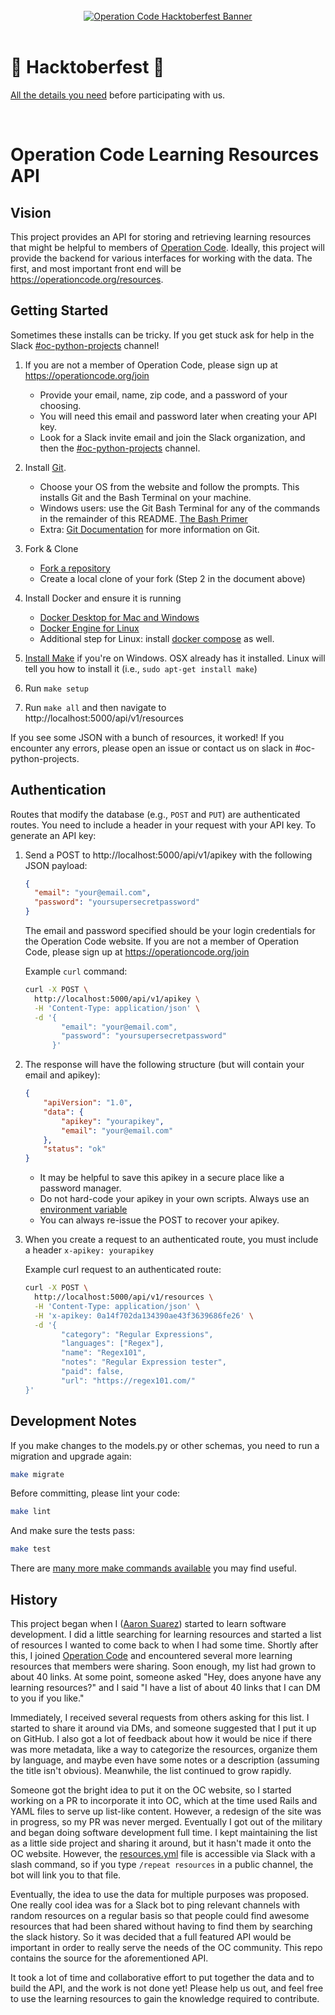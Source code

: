 <div align="center">
  <br />
  <a href="https://operationcode.org">
    <img
      alt="Operation Code Hacktoberfest Banner"
      src="https://operation-code-assets.s3.us-east-2.amazonaws.com/operation_code_hacktoberfest_2019.jpg"
    >
  </a>
  <br />
  <br />
</div>

# 🎃 Hacktoberfest 🎃

[All the details you need](https://github.com/OperationCode/START_HERE/blob/master/README.md#-hacktoberfest-) before participating with us.

<br />

# Operation Code Learning Resources API

## Vision

This project provides an API for storing and retrieving learning resources that might be helpful to members of [Operation Code](https://operationcode.org/). Ideally, this project will provide the backend for various interfaces for working with the data. The first, and most important front end will be https://operationcode.org/resources.

## Getting Started

Sometimes these installs can be tricky.  If you get stuck ask for help in the Slack [#oc-python-projects](https://operation-code.slack.com/messages/C7NJLCCMB) channel!

1. If you are not a member of Operation Code, please sign up at https://operationcode.org/join
    - Provide your email, name, zip code, and a password of your choosing.
    - You will need this email and password later when creating your API key.
    - Look for a Slack invite email and join the Slack organization, and then the [#oc-python-projects](https://operation-code.slack.com/messages/C7NJLCCMB) channel.

1. Install [Git](https://git-scm.com/downloads).
    - Choose your OS from the website and follow the prompts.  This installs Git and the Bash Terminal on your machine.
    - Windows users: use the Git Bash Terminal for any of
      the commands in the remainder of this README.
      [The Bash Primer](http://www.compciv.org/bash-guide/)
    - Extra: [Git Documentation](https://git-scm.com/doc) for more information on Git.

1. Fork & Clone
    - [Fork a repository](https://help.github.com/articles/fork-a-repo/)
    - Create a local clone of your fork (Step 2 in the document above)

1. Install Docker and ensure it is running
    - [Docker Desktop for Mac and Windows](https://www.docker.com/products/docker-desktop)
    - [Docker Engine for Linux](https://docs.docker.com/install/linux/docker-ce/ubuntu/)
    - Additional step for Linux: install [docker compose](https://docs.docker.com/compose/install/#install-compose) as well.
 
1. [Install Make](http://gnuwin32.sourceforge.net/packages/make.htm) if you're on Windows. OSX already has it installed. Linux will tell you how to install it (i.e., `sudo apt-get install make`)

1. Run `make setup`

1. Run `make all` and then navigate to http://localhost:5000/api/v1/resources

If you see some JSON with a bunch of resources, it worked! If you encounter any errors, please open an issue or contact us on slack in #oc-python-projects.

## Authentication

 Routes that modify the database (e.g., `POST` and `PUT`) are authenticated routes. You need to include a header in your request with your API key. To generate an API key:

 1. Send a POST to http://localhost:5000/api/v1/apikey with the following JSON payload:

    ```json
    {
      "email": "your@email.com",
      "password": "yoursupersecretpassword"
    }
    ```

    The email and password specified should be your login credentials for the Operation Code website. If you are not a member of Operation Code, please sign up at https://operationcode.org/join

    Example `curl` command:
    ```sh
    curl -X POST \
      http://localhost:5000/api/v1/apikey \
      -H 'Content-Type: application/json' \
      -d '{
            "email": "your@email.com",
            "password": "yoursupersecretpassword"
          }'
    ```

 1. The response will have the following structure (but will contain your email and apikey):
    ```json
    {
        "apiVersion": "1.0",
        "data": {
            "apikey": "yourapikey",
            "email": "your@email.com"
        },
        "status": "ok"
    }
    ```
    - It may be helpful to save this apikey in a secure place like a password manager.
    - Do not hard-code your apikey in your own scripts. Always use an [environment variable](https://www.twilio.com/blog/2017/01/how-to-set-environment-variables.html)
    - You can always re-issue the POST to recover your apikey.

1. When you create a request to an authenticated route, you must include a header `x-apikey: yourapikey`

    Example curl request to an authenticated route:
    ```bash
    curl -X POST \
      http://localhost:5000/api/v1/resources \
      -H 'Content-Type: application/json' \
      -H 'x-apikey: 0a14f702da134390ae43f3639686fe26' \
      -d '{
            "category": "Regular Expressions",
            "languages": ["Regex"],
            "name": "Regex101",
            "notes": "Regular Expression tester",
            "paid": false,
            "url": "https://regex101.com/"
    }'
    ```

## Development Notes

If you make changes to the models.py or other schemas, you need to run a migration and upgrade again:

```sh
make migrate
```

Before committing, please lint your code:

```sh
make lint
```

And make sure the tests pass:

```sh
make test
```

There are [many more make commands available](Makefile) you may find useful.

## History

This project began when I ([Aaron Suarez](https://github.com/aaron-suarez)) started to learn software development. I did a little searching for learning resources and started a list of resources I wanted to come back to when I had some time. Shortly after this, I joined [Operation Code](https://operationcode.org/join) and encountered several more learning resources that members were sharing. Soon enough, my list had grown to about 40 links. At some point, someone asked "Hey, does anyone have any learning resources?" and I said "I have a list of about 40 links that I can DM to you if you like."

Immediately, I received several requests from others asking for this list. I started to share it around via DMs, and someone suggested that I put it up on GitHub. I also got a lot of feedback about how it would be nice if there was more metadata, like a way to categorize the resources, organize them by language, and maybe even have some notes or a description (assuming the title isn't obvious). Meanwhile, the list continued to grow rapidly.

Someone got the bright idea to put it on the OC website, so I started working on a PR to incorporate it into OC, which at the time used Rails and YAML files to serve up list-like content. However, a redesign of the site was in progress, so my PR was never merged. Eventually I got out of the military and began doing software development full time. I kept maintaining the list as a little side project and sharing it around, but it hasn't made it onto the OC website. However, the [resources.yml](https://github.com/OperationCode/resources_api/blob/master/resources.yml) file is accessible via Slack with a slash command, so if you type `/repeat resources` in a public channel, the bot will link you to that file.

Eventually, the idea to use the data for multiple purposes was proposed. One really cool idea was for a Slack bot to ping relevant channels with random resources on a regular basis so that people could find awesome resources that had been shared without having to find them by searching the slack history. So it was decided that a full featured API would be important in order to really serve the needs of the OC community. This repo contains the source for the aforementioned API.

It took a lot of time and collaborative effort to put together the data and to build the API, and the work is not done yet! Please help us out, and feel free to use the learning resources to gain the knowledge required to contribute.
